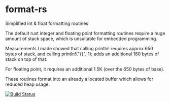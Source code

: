 # format-rs
Simplified int &amp; float formatting routines

The default rust integer and floating point formatting routines require a huge
amount of stack space, which is unsuitable for embedded programming.

Measurements I made showed that calling println! requires approx 650 bytes
of stack, and calling println!("{}", 1); adds an additional 180 bytes of stack
on top of that.

For floating point, it requires an additional 1.5K (over the 650 bytes of base).

These routines format into an already allocated buffer which allows for reduced
heap usage.

[![Build Status](https://travis-ci.org/dhylands/format-rs.svg?branch=master)](https://travis-ci.org/dhylands/format-rs)
